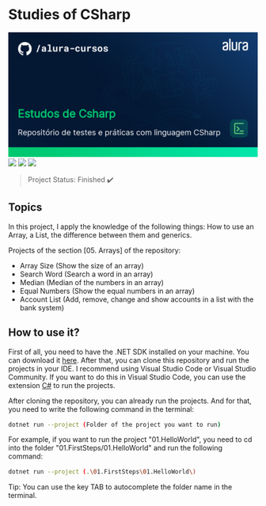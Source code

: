 # Studies of CSharp

<img src="/Imagens/thumbnail-Estudos-de-Csharp.png" alt="CSharp"/>
<img src="https://img.shields.io/badge/dotnet_version-7.0.305-green">
<img src="https://img.shields.io/badge/Project_section-Arrays-blue">
<img src="https://img.shields.io/badge/Language-English-red">

> Project Status: Finished :heavy_check_mark:

## Topics

In this project, I apply the knowledge of the following things: How to use an Array, a List, the difference between them and generics.

Projects of the section [05. Arrays] of the repository:
- Array Size (Show the size of an array)
- Search Word (Search a word in an array)
- Median (Median of the numbers in an array)
- Equal Numbers (Show the equal numbers in an array)
- Account List (Add, remove, change and show accounts in a list with the bank system)

## How to use it?

First of all, you need to have the .NET SDK installed on your machine. You can download it <a href="https://dotnet.microsoft.com/download/dotnet/5.0">here</a>. After that, you can clone this repository and run the projects in your IDE. I recommend using Visual Studio Code or Visual Studio Community.
If you want to do this in Visual Studio Code, you can use the extension <a href="https://marketplace.visualstudio.com/items?itemName=ms-dotnettools.csharp">C#</a> to run the projects.

After cloning the repository, you can already run the projects. And for that, you need to write the following command in the terminal:

```bash
dotnet run --project (Folder of the project you want to run)
```

For example, if you want to run the project "01.HelloWorld", you need to cd into the folder "01.FirstSteps/01.HelloWorld" and run the following command:

```bash
dotnet run --project (.\01.FirstSteps\01.HelloWorld\)
```

Tip: You can use the key TAB to autocomplete the folder name in the terminal.